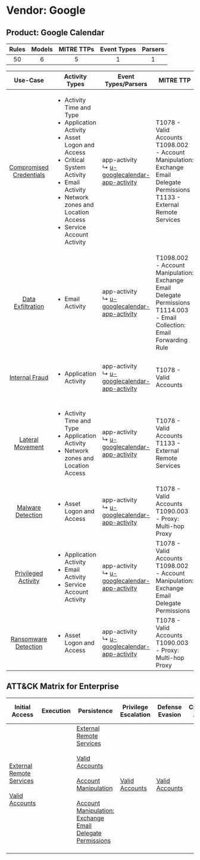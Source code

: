 Vendor: Google
==============
Product: Google Calendar
------------------------
| Rules | Models | MITRE TTPs | Event Types | Parsers |
|:-----:|:------:|:----------:|:-----------:|:-------:|
|  50   |   6    |     5      |      1      |    1    |

|                                  Use-Case                                  | Activity Types                                                                                                                                                                                                                           | Event Types/Parsers                                                                                             | MITRE TTP                                                                                                                               | Content                                                                                                                    |
|:--------------------------------------------------------------------------:| ---------------------------------------------------------------------------------------------------------------------------------------------------------------------------------------------------------------------------------------- | --------------------------------------------------------------------------------------------------------------- | --------------------------------------------------------------------------------------------------------------------------------------- | -------------------------------------------------------------------------------------------------------------------------- |
| [Compromised Credentials](../../../UseCases/uc_compromised_credentials.md) | <ul><li>Activity Time  and Type</li><li>Application Activity</li><li>Asset Logon and Access</li><li>Critical System Activity</li><li>Email Activity</li><li>Network zones and Location Access</li><li>Service Account Activity</li></ul> |  app-activity<br> ↳ [u-googlecalendar-app-activity](Parsers/parserContent_u-googlecalendar-app-activity.md)<br> | T1078 - Valid Accounts<br>T1098.002 - Account Manipulation: Exchange Email Delegate Permissions<br>T1133 - External Remote Services<br> | [<ul><li>39 Rules</li></ul><ul><li>5 Models</li></ul>](Rules_Models/r_m_google_google_calendar_Compromised_Credentials.md) |
|       [Data Exfiltration](../../../UseCases/uc_data_exfiltration.md)       | <ul><li>Email Activity</li></ul>                                                                                                                                                                                                         |  app-activity<br> ↳ [u-googlecalendar-app-activity](Parsers/parserContent_u-googlecalendar-app-activity.md)<br> | T1098.002 - Account Manipulation: Exchange Email Delegate Permissions<br>T1114.003 - Email Collection: Email Forwarding Rule<br>        | [<ul><li>3 Rules</li></ul>](Rules_Models/r_m_google_google_calendar_Data_Exfiltration.md)                                  |
|          [Internal Fraud](../../../UseCases/uc_internal_fraud.md)          | <ul><li>Application Activity</li></ul>                                                                                                                                                                                                   |  app-activity<br> ↳ [u-googlecalendar-app-activity](Parsers/parserContent_u-googlecalendar-app-activity.md)<br> | T1078 - Valid Accounts<br>                                                                                                              | [<ul><li>13 Rules</li></ul><ul><li>1 Models</li></ul>](Rules_Models/r_m_google_google_calendar_Internal_Fraud.md)          |
|        [Lateral Movement](../../../UseCases/uc_lateral_movement.md)        | <ul><li>Activity Time  and Type</li><li>Application Activity</li><li>Network zones and Location Access</li></ul>                                                                                                                         |  app-activity<br> ↳ [u-googlecalendar-app-activity](Parsers/parserContent_u-googlecalendar-app-activity.md)<br> | T1078 - Valid Accounts<br>T1133 - External Remote Services<br>                                                                          | [<ul><li>6 Rules</li></ul><ul><li>1 Models</li></ul>](Rules_Models/r_m_google_google_calendar_Lateral_Movement.md)         |
|       [Malware Detection](../../../UseCases/uc_malware_detection.md)       | <ul><li>Asset Logon and Access</li></ul>                                                                                                                                                                                                 |  app-activity<br> ↳ [u-googlecalendar-app-activity](Parsers/parserContent_u-googlecalendar-app-activity.md)<br> | T1078 - Valid Accounts<br>T1090.003 - Proxy: Multi-hop Proxy<br>                                                                        | [<ul><li>3 Rules</li></ul>](Rules_Models/r_m_google_google_calendar_Malware_Detection.md)                                  |
|     [Privileged Activity](../../../UseCases/uc_privileged_activity.md)     | <ul><li>Application Activity</li><li>Email Activity</li><li>Service Account Activity</li></ul>                                                                                                                                           |  app-activity<br> ↳ [u-googlecalendar-app-activity](Parsers/parserContent_u-googlecalendar-app-activity.md)<br> | T1078 - Valid Accounts<br>T1098.002 - Account Manipulation: Exchange Email Delegate Permissions<br>                                     | [<ul><li>5 Rules</li></ul><ul><li>1 Models</li></ul>](Rules_Models/r_m_google_google_calendar_Privileged_Activity.md)      |
|    [Ransomware Detection](../../../UseCases/uc_ransomware_detection.md)    | <ul><li>Asset Logon and Access</li></ul>                                                                                                                                                                                                 |  app-activity<br> ↳ [u-googlecalendar-app-activity](Parsers/parserContent_u-googlecalendar-app-activity.md)<br> | T1078 - Valid Accounts<br>T1090.003 - Proxy: Multi-hop Proxy<br>                                                                        | [<ul><li>3 Rules</li></ul>](Rules_Models/r_m_google_google_calendar_Ransomware_Detection.md)                               |

ATT&CK Matrix for Enterprise
----------------------------
| Initial Access                                                                                                                                   | Execution | Persistence                                                                                                                                                                                                                                                                                                                                 | Privilege Escalation                                                | Defense Evasion                                                     | Credential Access | Discovery | Lateral Movement | Collection                                                                                                                                                            | Command and Control                                                                                                                       | Exfiltration | Impact |
| ------------------------------------------------------------------------------------------------------------------------------------------------ | --------- | ------------------------------------------------------------------------------------------------------------------------------------------------------------------------------------------------------------------------------------------------------------------------------------------------------------------------------------------- | ------------------------------------------------------------------- | ------------------------------------------------------------------- | ----------------- | --------- | ---------------- | --------------------------------------------------------------------------------------------------------------------------------------------------------------------- | ----------------------------------------------------------------------------------------------------------------------------------------- | ------------ | ------ |
| [External Remote Services](https://attack.mitre.org/techniques/T1133)<br><br>[Valid Accounts](https://attack.mitre.org/techniques/T1078)<br><br> |           | [External Remote Services](https://attack.mitre.org/techniques/T1133)<br><br>[Valid Accounts](https://attack.mitre.org/techniques/T1078)<br><br>[Account Manipulation](https://attack.mitre.org/techniques/T1098)<br><br>[Account Manipulation: Exchange Email Delegate Permissions](https://attack.mitre.org/techniques/T1098/002)<br><br> | [Valid Accounts](https://attack.mitre.org/techniques/T1078)<br><br> | [Valid Accounts](https://attack.mitre.org/techniques/T1078)<br><br> |                   |           |                  | [Email Collection](https://attack.mitre.org/techniques/T1114)<br><br>[Email Collection: Email Forwarding Rule](https://attack.mitre.org/techniques/T1114/003)<br><br> | [Proxy: Multi-hop Proxy](https://attack.mitre.org/techniques/T1090/003)<br><br>[Proxy](https://attack.mitre.org/techniques/T1090)<br><br> |              |        |
